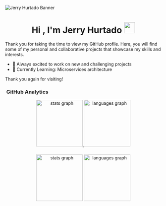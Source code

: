 ![Jerry Hurtado Banner](https://tetohc.github.io/MediaResources/images/covers/my_cover_2.png)

<h1 align="center"><b>Hi , I'm Jerry Hurtado </b><img src="https://media.giphy.com/media/hvRJCLFzcasrR4ia7z/giphy.gif" width="35"></h1>

Thank you for taking the time to view my GitHub profile. Here, you will find some of my personal and collaborative projects that showcase my skills and interests.

- 🚀 Always excited to work on new and challenging projects
- 🌱 Currently Learning: Microservices architecture

Thank you again for visiting!

### &nbsp;GitHub Analytics

<div align="center">
  <a href="https://github.com/tetohc">
    <img src="https://github-readme-stats-eight-theta.vercel.app/api?username=tetohc&show_icons=true&theme=dracula&include_all_commits=true&count_private=true" height="150" alt="stats graph"/>
    <img src="https://github-readme-stats-eight-theta.vercel.app/api/top-langs/?username=tetohc&layout=compact&langs_count=8&theme=dracula" height="150" alt="languages graph"/>
  </a>
</div>

###

<div align="center">
  <img src="https://github-readme-stats.vercel.app/api?username=tetohc&hide_title=false&hide_rank=false&show_icons=true&include_all_commits=true&count_private=true&disable_animations=false&theme=dracula&locale=en&hide_border=false" height="150" alt="stats graph"  />
  <img src="https://github-readme-stats.vercel.app/api/top-langs?username=tetohc&locale=en&hide_title=false&layout=compact&card_width=320&langs_count=5&theme=dracula&hide_border=false" height="150" alt="languages graph"  />
</div>

###
